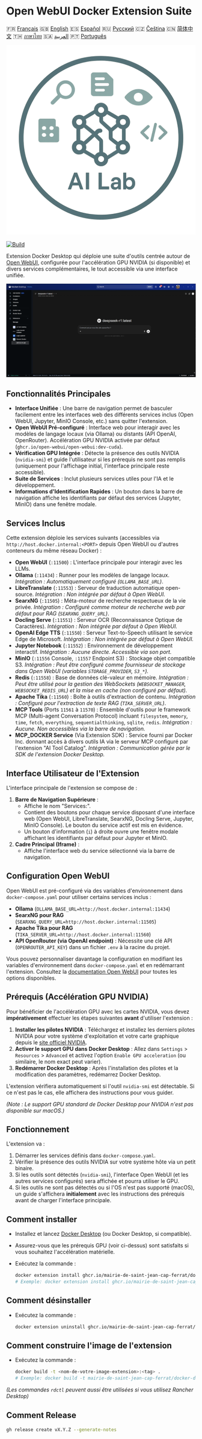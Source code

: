 # Open WebUI Docker Extension Suite

🇫🇷 [Français](./README.md) 🇬🇧 [English](./README.en.md) 🇪🇸 [Español](./README.es.md) 🇷🇺 [Русский](./README.ru.md) 🇨🇿 [Čeština](./README.cz.md) 🇨🇳 [简体中文](./README.zh-CN.md) 🇹🇭 [ภาษาไทย](./README.th.md) 🇸🇦 [العربية](./README.ar.md) 🇵🇹 [Português](./README.pt.md)

![Yo AI Lab Logo](yo-ai-lab.png)

[![Build](https://github.com/mairie-de-saint-jean-cap-ferrat/docker-desktop-open-webui/actions/workflows/build.yaml/badge.svg?branch=main&event=release)](https://github.com/mairie-de-saint-jean-cap-ferrat/docker-desktop-open-webui/actions/workflows/build.yaml)

Extension Docker Desktop qui déploie une suite d'outils centrée autour de [Open WebUI](https://docs.openwebui.com/), configurée pour l'accélération GPU NVIDIA (si disponible) et divers services complémentaires, le tout accessible via une interface unifiée.

![Extension Screenshot](screenshot.png)

## Fonctionnalités Principales

*   **Interface Unifiée** : Une barre de navigation permet de basculer facilement entre les interfaces web des différents services inclus (Open WebUI, Jupyter, MinIO Console, etc.) sans quitter l'extension.
*   **Open WebUI Pré-configuré** : Interface web pour interagir avec les modèles de langage locaux (via Ollama) ou distants (API OpenAI, OpenRouter). Accélération GPU NVIDIA activée par défaut (`ghcr.io/open-webui/open-webui:dev-cuda`).
*   **Vérification GPU Intégrée** : Détecte la présence des outils NVIDIA (`nvidia-smi`) et guide l'utilisateur si les prérequis ne sont pas remplis (uniquement pour l'affichage initial, l'interface principale reste accessible).
*   **Suite de Services** : Inclut plusieurs services utiles pour l'IA et le développement.
*   **Informations d'Identification Rapides** : Un bouton dans la barre de navigation affiche les identifiants par défaut des services (Jupyter, MinIO) dans une fenêtre modale.

## Services Inclus

Cette extension déploie les services suivants (accessibles via `http://host.docker.internal:<PORT>` depuis Open WebUI ou d'autres conteneurs du même réseau Docker) :

*   **Open WebUI** (`:11500`) : L'interface principale pour interagir avec les LLMs.
*   **Ollama** (`:11434`) : Runner pour les modèles de langage locaux. *Intégration : Automatiquement configuré (`OLLAMA_BASE_URL`)*.
*   **LibreTranslate** (`:11553`) : Serveur de traduction automatique open-source. *Intégration : Non intégrée par défaut à Open WebUI.*
*   **SearxNG** (`:11505`) : Méta-moteur de recherche respectueux de la vie privée. *Intégration : Configuré comme moteur de recherche web par défaut pour RAG (`SEARXNG_QUERY_URL`)*.
*   **Docling Serve** (`:11551`) : Serveur OCR (Reconnaissance Optique de Caractères). *Intégration : Non intégrée par défaut à Open WebUI.*
*   **OpenAI Edge TTS** (`:11550`) : Serveur Text-to-Speech utilisant le service Edge de Microsoft. *Intégration : Non intégrée par défaut à Open WebUI.*
*   **Jupyter Notebook** (`:11552`) : Environnement de développement interactif. *Intégration : Aucune directe. Accessible via son port.*
*   **MinIO** (`:11556` Console, `:11557` Endpoint S3) : Stockage objet compatible S3. *Intégration : Peut être configuré comme fournisseur de stockage dans Open WebUI (variables `STORAGE_PROVIDER`, `S3_*`).*
*   **Redis** (`:11558`) : Base de données clé-valeur en mémoire. *Intégration : Peut être utilisé pour la gestion des WebSockets (`WEBSOCKET_MANAGER`, `WEBSOCKET_REDIS_URL`) et la mise en cache (non configuré par défaut).*
*   **Apache Tika** (`:11560`) : Boîte à outils d'extraction de contenu. *Intégration : Configuré pour l'extraction de texte RAG (`TIKA_SERVER_URL`)*.
*   **MCP Tools** (Ports `11561` à `11570`) : Ensemble d'outils pour le framework MCP (Multi-agent Conversation Protocol) incluant `filesystem`, `memory`, `time`, `fetch`, `everything`, `sequentialthinking`, `sqlite`, `redis`. *Intégration : Aucune. Non accessibles via la barre de navigation.*
*   **MCP_DOCKER Service** (Via Extension SDK) : Service fourni par Docker Inc. donnant accès à divers outils IA via le serveur MCP configuré par l'extension "AI Tool Catalog". *Intégration : Communication gérée par le SDK de l'extension Docker Desktop.*

## Interface Utilisateur de l'Extension

L'interface principale de l'extension se compose de :

1.  **Barre de Navigation Supérieure** :
    *   Affiche le nom "Services:".
    *   Contient des boutons pour chaque service disposant d'une interface web (Open WebUI, LibreTranslate, SearxNG, Docling Serve, Jupyter, MinIO Console). Le bouton du service actif est mis en évidence.
    *   Un bouton d'information (`i`) à droite ouvre une fenêtre modale affichant les identifiants par défaut pour Jupyter et MinIO.
2.  **Cadre Principal (Iframe)** :
    *   Affiche l'interface web du service sélectionné via la barre de navigation.

## Configuration Open WebUI

Open WebUI est pré-configuré via des variables d'environnement dans `docker-compose.yaml` pour utiliser certains services inclus :

*   **Ollama** (`OLLAMA_BASE_URL=http://host.docker.internal:11434`)
*   **SearxNG pour RAG** (`SEARXNG_QUERY_URL=http://host.docker.internal:11505`)
*   **Apache Tika pour RAG** (`TIKA_SERVER_URL=http://host.docker.internal:11560`)
*   **API OpenRouter (via OpenAI endpoint)** : Nécessite une clé API (`OPENROUTER_API_KEY`) dans un fichier `.env` à la racine du projet.

Vous pouvez personnaliser davantage la configuration en modifiant les variables d'environnement dans `docker-compose.yaml` et en redémarrant l'extension. Consultez la [documentation Open WebUI](https://docs.openwebui.com/) pour toutes les options disponibles.

## Prérequis (Accélération GPU NVIDIA)

Pour bénéficier de l'accélération GPU avec les cartes NVIDIA, vous devez **impérativement** effectuer les étapes suivantes **avant** d'utiliser l'extension :

1.  **Installer les pilotes NVIDIA** : Téléchargez et installez les derniers pilotes NVIDIA pour votre système d'exploitation et votre carte graphique depuis le [site officiel NVIDIA](https://www.nvidia.com/Download/index.aspx).
2.  **Activer le support GPU dans Docker Desktop** : Allez dans `Settings` > `Resources` > `Advanced` et activez l'option `Enable GPU acceleration` (ou similaire, le nom exact peut varier).
3.  **Redémarrer Docker Desktop** : Après l'installation des pilotes et la modification des paramètres, redémarrez Docker Desktop.

L'extension vérifiera automatiquement si l'outil `nvidia-smi` est détectable. Si ce n'est pas le cas, elle affichera des instructions pour vous guider.

*(Note : Le support GPU standard de Docker Desktop pour NVIDIA n'est pas disponible sur macOS.)*

## Fonctionnement

L'extension va :

1.  Démarrer les services définis dans `docker-compose.yaml`.
2.  Vérifier la présence des outils NVIDIA sur votre système hôte via un petit binaire.
3.  Si les outils sont détectés (`nvidia-smi`), l'interface Open WebUI (et les autres services configurés) sera affichée et pourra utiliser le GPU.
4.  Si les outils ne sont pas détectés ou si l'OS n'est pas supporté (macOS), un guide s'affichera **initialement** avec les instructions des prérequis avant de charger l'interface principale.

## Comment installer

- Installez et lancez [Docker Desktop](https://www.docker.com/products/docker-desktop/) (ou Docker Desktop, si compatible).
- Assurez-vous que les prérequis GPU (voir ci-dessus) sont satisfaits si vous souhaitez l'accélération matérielle.
- Exécutez la commande :

  ```sh
  docker extension install ghcr.io/mairie-de-saint-jean-cap-ferrat/docker-desktop-open-webui:<tag>
  # Exemple: docker extension install ghcr.io/mairie-de-saint-jean-cap-ferrat/docker-desktop-open-webui:latest
  ```

## Comment désinstaller

- Exécutez la commande :

  ```sh
  docker extension uninstall ghcr.io/mairie-de-saint-jean-cap-ferrat/docker-desktop-open-webui:<tag>
  ```

## Comment construire l'image de l'extension

- Exécutez la commande :

  ```sh
  docker build -t <nom-de-votre-image-extension>:<tag> .
  # Exemple: docker build -t mairie-de-saint-jean-cap-ferrat/docker-desktop-open-webui:latest .
  ```

*(Les commandes `rdctl` peuvent aussi être utilisées si vous utilisez Rancher Desktop)*

## Comment Release

```sh
gh release create vX.Y.Z --generate-notes
```

